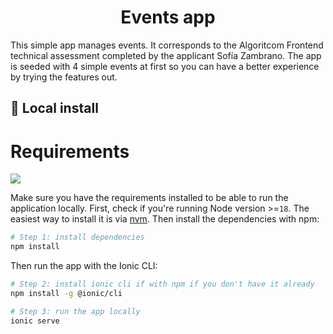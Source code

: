 <h1 align="center">
  Events app
</h1>

This simple app manages events. It corresponds to the Algoritcom Frontend technical assessment completed by the applicant Sofía Zambrano. The app is seeded with 4 simple events at first so you can have a better experience by trying the features out.

## 🚀 Local install

# Requirements

<a href="https://nodejs.org/en" alt="NodeJS version 18.18.2 badge">
  <img src="https://img.shields.io/badge/node-18.18.2-brightgreen" />
</a>

Make sure you have the requirements installed to be able to run the application locally. First, check if you're running Node version >=`18`. The easiest way to install it is via [nvm](https://github.com/nvm-sh/nvm). Then install the dependencies with npm:

```bash
# Step 1: install dependencies
npm install
```

Then run the app with the Ionic CLI:

```bash
# Step 2: install ionic cli if with npm if you don't have it already
npm install -g @ionic/cli

# Step 3: run the app locally
ionic serve
```

